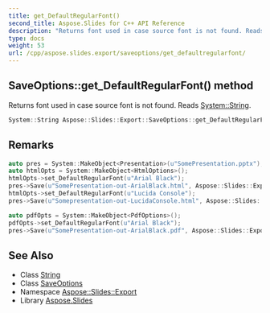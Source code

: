 ```yaml
---
title: get_DefaultRegularFont()
second_title: Aspose.Slides for C++ API Reference
description: "Returns font used in case source font is not found. Reads System::String."
type: docs
weight: 53
url: /cpp/aspose.slides.export/saveoptions/get_defaultregularfont/
---
```

## SaveOptions::get_DefaultRegularFont() method


Returns font used in case source font is not found. Reads [System::String](../../../system/string/).

```cpp
System::String Aspose::Slides::Export::SaveOptions::get_DefaultRegularFont() override
```

## Remarks



```cpp
auto pres = System::MakeObject<Presentation>(u"SomePresentation.pptx");
auto htmlOpts = System::MakeObject<HtmlOptions>();
htmlOpts->set_DefaultRegularFont(u"Arial Black");
pres->Save(u"SomePresentation-out-ArialBlack.html", Aspose::Slides::Export::SaveFormat::Html, htmlOpts);
htmlOpts->set_DefaultRegularFont(u"Lucida Console");
pres->Save(u"Somepresentation-out-LucidaConsole.html", Aspose::Slides::Export::SaveFormat::Html, htmlOpts);

auto pdfOpts = System::MakeObject<PdfOptions>();
pdfOpts->set_DefaultRegularFont(u"Arial Black");
pres->Save(u"SomePresentation-out-ArialBlack.pdf", Aspose::Slides::Export::SaveFormat::Pdf, pdfOpts);
```

## See Also

* Class [String](../../system/string/)
* Class [SaveOptions](./)
* Namespace [Aspose::Slides::Export](../)
* Library [Aspose.Slides](../../)